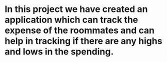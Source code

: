 # In this project we have created an application which can track the expense of the roommates and can help in tracking if there are any highs and lows in the spending.
